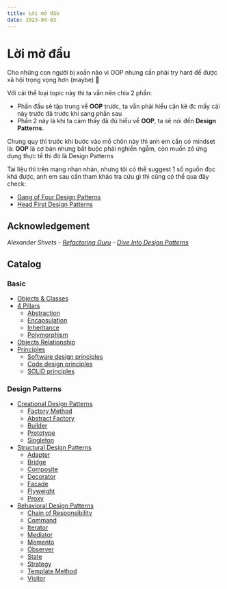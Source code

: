 ```yaml
---
title: Lời mở đầu
date: 2023-04-03
---
```


# Lời mở đầu

Cho những con người bị xoắn não vì OOP nhưng cần phải try hard để được xã hội trọng vọng hơn (maybe) 🐧

Với cái thể loại topic này thì ta vẫn nên chia 2 phần:

- Phần đầu sẽ tập trung về **OOP** trước, ta vẫn phải hiểu cặn kẽ đc mấy cái này trước đã trước khi sang phần sau
- Phần 2 này là khi ta cảm thấy đã đủ hiểu về **OOP**, ta sẽ nói đến **Design Patterns**.

Chung quy thì trước khi bước vào mồ chôn này thì anh em cần có mindset là: **OOP** là cơ bản nhưng
bắt buộc phải nghiền ngẫm, còn muốn zô ứng dụng thực tế thì đó là Design Patterns

Tài liệu thì trên mạng nhan nhản, nhưng tôi có thể suggest 1 số nguồn đọc khá được, anh em sau cần
tham khảo tra cứu gì thì cũng có thể qua đây check:

- [Gang of Four Design Patterns](https://www.amazon.com/Design-Patterns-Object-Oriented-Addison-Wesley-Professional-ebook/dp/B000SEIBB8)
- [Head First Design Patterns](https://www.amazon.com/Head-First-Design-Patterns-Brain-Friendly/dp/0596007124)

## Acknowledgement

*Alexander Shvets - [Refactoring Guru](https://refactoring.guru) - [Dive Into Design Patterns](https://refactoring.guru/design-patterns/book)*

## Catalog

### Basic

- [Objects & Classes](/oop/objects-and-classes)
- [4 Pillars](#)
  - [Abstraction](/oop/4-pillars/abstraction)
  - [Encapsulation](/oop/4-pillars/encapsulation)
  - [Inheritance](/oop/4-pillars/inheritance)
  - [Polymorphism](/oop/4-pillars/polymorphism)
- [Objects Relationship](/oop/objects-relationship)
- [Principles](#)
  - [Software design principles](/oop/principles/software-design)
  - [Code design principles](/oop/principles/code-design)
  - [SOLID principles](/oop/principles/solid)

### Design Patterns

- [Creational Design Patterns](#)
  - [Factory Method](/oop/design-patterns/factory-method)
  - [Abstract Factory](/oop/design-patterns/abstract-factory)
  - [Builder](/oop/design-patterns/builder)
  - [Prototype](#)
  - [Singleton](#)
- [Structural Design Patterns](#)
  - [Adapter](#)
  - [Bridge](#)
  - [Composite](#)
  - [Decorator](#)
  - [Facade](#)
  - [Flyweight](#)
  - [Proxy](#)
- [Behavioral Design Patterns](#)
  - [Chain of Responsibility](#)
  - [Command](#)
  - [Iterator](#)
  - [Mediator](#)
  - [Memento](#)
  - [Observer](#)
  - [State](#)
  - [Strategy](#)
  - [Template Method](#)
  - [Visitor](#)
